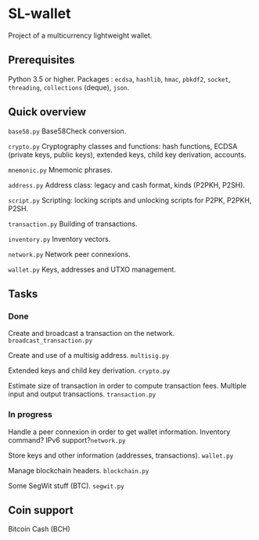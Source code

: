 SL-wallet
=========

Project of a multicurrency lightweight wallet.

## Prerequisites

Python 3.5 or higher. Packages : `ecdsa`, `hashlib`, `hmac`, `pbkdf2`, `socket`, `threading`, `collections` (deque), `json`.

## Quick overview

`base58.py`  Base58Check conversion.

`crypto.py`  Cryptography classes and functions: hash functions, ECDSA (private keys, public keys), extended keys, child key derivation, accounts.

`mnemonic.py` Mnemonic phrases.

`address.py`  Address class: legacy and cash format, kinds (P2PKH, P2SH).

`script.py`  Scripting: locking scripts and unlocking scripts for P2PK, P2PKH, P2SH.

`transaction.py`  Building of transactions.

`inventory.py` Inventory vectors.

`network.py`  Network peer connexions.

`wallet.py` Keys, addresses and UTXO management.

## Tasks

### Done

Create and broadcast a transaction on the network. `broadcast_transaction.py`

Create and use of a multisig address. `multisig.py`

Extended keys and child key derivation. `crypto.py`

Estimate size of transaction in order to compute transaction fees. Multiple input and output transactions. `transaction.py`

### In progress

Handle a peer connexion in order to get wallet information. Inventory command? IPv6 support?`network.py`

Store keys and other information (addresses, transactions). `wallet.py`

Manage blockchain headers. `blockchain.py`

Some SegWit stuff (BTC). `segwit.py`



## Coin support

Bitcoin Cash (BCH)